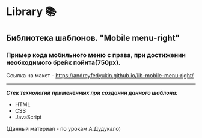 # Library 📚

## Библиотека шаблонов. "Mobile menu-right"

### Пример кода мобильного меню с права, при достижении необходимого брейк пойнта(750px).

Ссылка на макет - <https://andreyfedyukin.github.io/lib-mobile-menu-right/>

---
***Стек технологий применённых при создании данного шаблона:***

- HTML
- CSS
- JavaScript

(Данный материал - по урокам А.Дудукало)
